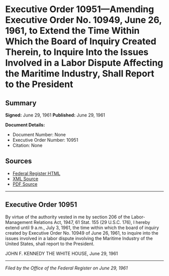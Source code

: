 # Executive Order 10951—Amending Executive Order No. 10949, June 26, 1961, to Extend the Time Within Which the Board of Inquiry Created Therein, to Inquire Into the Issues Involved in a Labor Dispute Affecting the Maritime Industry, Shall Report to the President

## Summary

**Signed:** June 29, 1961
**Published:** June 29, 1961

**Document Details:**
- Document Number: None
- Executive Order Number: 10951
- Citation: None

## Sources
- [Federal Register HTML](https://www.presidency.ucsb.edu/documents/executive-order-10951-amending-executive-order-no-10949-june-26-1961-extend-the-time)
- [XML Source](None)
- [PDF Source](None)

---

## Executive Order 10951

By virtue of the authority vested in me by section 206 of the Labor-Management Relations Act, 1947, 61 Stat. 155 (29 U.S.C. 176), I hereby extend until 9 a.m., July 3, 1961, the time within which the board of inquiry created by Executive Order No. 10949 of June 26, 1961, to inquire into the issues involved in a labor dispute involving the Maritime Industry of the United States, shall report to the President.

JOHN F. KENNEDY
THE WHITE HOUSE,
June 29, 1961

---

*Filed by the Office of the Federal Register on June 29, 1961*
